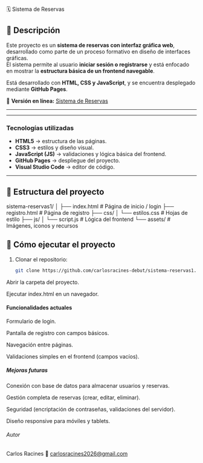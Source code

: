  🗓️ Sistema de Reservas

## 📌 Descripción
Este proyecto es un **sistema de reservas con interfaz gráfica web**, desarrollado como parte de un proceso formativo en diseño de interfaces gráficas.  
El sistema permite al usuario **iniciar sesión o registrarse** y está enfocado en mostrar la **estructura básica de un frontend navegable**.  

Está desarrollado con **HTML, CSS y JavaScript**, y se encuentra desplegado mediante **GitHub Pages**.

🔗 **Versión en línea:** [Sistema de Reservas](https://carlosracines-debut.github.io/sistema-reservas1/)

---

---

### Tecnologías utilizadas
- **HTML5** → estructura de las páginas.  
- **CSS3** → estilos y diseño visual.  
- **JavaScript (JS)** → validaciones y lógica básica del frontend.  
- **GitHub Pages** → despliegue del proyecto.  
- **Visual Studio Code** → editor de código.  

---

## 📂 Estructura del proyecto
sistema-reservas1/
│
├── index.html # Página de inicio / login
├── registro.html # Página de registro
├── css/
│ └── estilos.css # Hojas de estilo
├── js/
│ └── script.js # Lógica del frontend
└── assets/ # Imágenes, iconos y recursos

## 🚀 Cómo ejecutar el proyecto
1. Clonar el repositorio:
   ```bash
   git clone https://github.com/carlosracines-debut/sistema-reservas1.git
Abrir la carpeta del proyecto.

Ejecutar index.html en un navegador.


#### Funcionalidades actuales

Formulario de login.

Pantalla de registro con campos básicos.

Navegación entre páginas.

Validaciones simples en el frontend (campos vacíos).

##### Mejoras futuras

Conexión con base de datos para almacenar usuarios y reservas.

Gestión completa de reservas (crear, editar, eliminar).

Seguridad (encriptación de contraseñas, validaciones del servidor).

Diseño responsive para móviles y tablets.

###### Autor
Carlos Racines
📧 carlosracines2026@gmail.com
